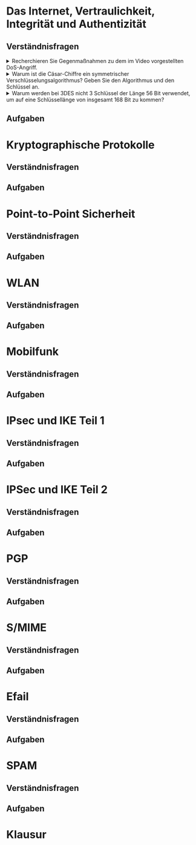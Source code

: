 # Das Internet, Vertraulichkeit, Integrität und Authentizität

## Verständnisfragen

<details>
<summary>Recherchieren Sie Gegenmaßnahmen zu dem im Video vorgestellten DoS-Angriff.</summary>
```
ANSWER
```
</details>

<details>
<summary>Warum ist die Cäsar-Chiffre ein symmetrischer Verschlüsselungsalgorithmus? Geben Sie den Algorithmus und den Schlüssel an.</summary>
```
ANSWER
```
</details>

<details>
<summary>Warum werden bei 3DES nicht 3 Schlüssel der Länge 56 Bit verwendet, um auf eine Schlüssellänge von insgesamt 168 Bit zu kommen?</summary>
```
ANSWER
```
</details>

## Aufgaben


# Kryptographische Protokolle

## Verständnisfragen

## Aufgaben


# Point-to-Point Sicherheit

## Verständnisfragen

## Aufgaben


# WLAN

## Verständnisfragen

## Aufgaben


# Mobilfunk

## Verständnisfragen

## Aufgaben


# IPsec und IKE Teil 1

## Verständnisfragen

## Aufgaben


# IPSec und IKE Teil 2

## Verständnisfragen

## Aufgaben


# PGP

## Verständnisfragen

## Aufgaben


# S/MIME

## Verständnisfragen

## Aufgaben


# Efail

## Verständnisfragen

## Aufgaben


# SPAM

## Verständnisfragen

## Aufgaben


# Klausur

